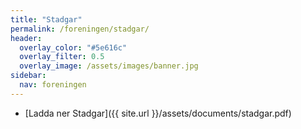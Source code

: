 ```yaml
---
title: "Stadgar"
permalink: /foreningen/stadgar/
header:
  overlay_color: "#5e616c"
  overlay_filter: 0.5
  overlay_image: /assets/images/banner.jpg
sidebar:
  nav: foreningen
---
```


- [Ladda ner Stadgar]({{ site.url }}/assets/documents/stadgar.pdf)